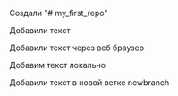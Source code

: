 Создали "# my_first_repo" 

Добавили текст

Добавили текст через веб браузер

Добавим текcт локально

Добавили текст в новой ветке newbranch